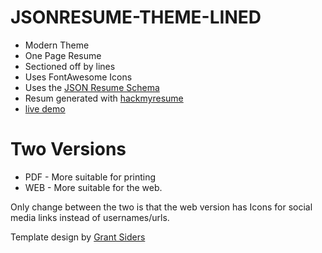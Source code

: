 # JSONRESUME-THEME-LINED
- Modern Theme
- One Page Resume
- Sectioned off by lines
- Uses FontAwesome Icons
- Uses the [JSON Resume Schema](https://github.com/jsonresume/resume-schema)
- Resum generated with [hackmyresume](https://github.com/hacksalot/HackMyResume)
- [live demo](http://grantsiders.com/resume)
# Two Versions 
- PDF - More suitable for printing 
- WEB - More suitable for the web.

Only change between the two is that the web version has Icons for social media links instead of usernames/urls. 


Template design by [Grant Siders](http://grantsiders.com)

